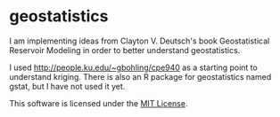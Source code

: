 geostatistics
=============

I am implementing ideas from Clayton V. Deutsch's book Geostatistical Reservoir Modeling in order to better understand geostatistics.

I used http://people.ku.edu/~gbohling/cpe940 as a starting point to understand kriging. There is also an R package for geostatistics named gstat, but I have not used it yet.

This software is licensed under the [MIT License](http://opensource.org/licenses/MIT).
